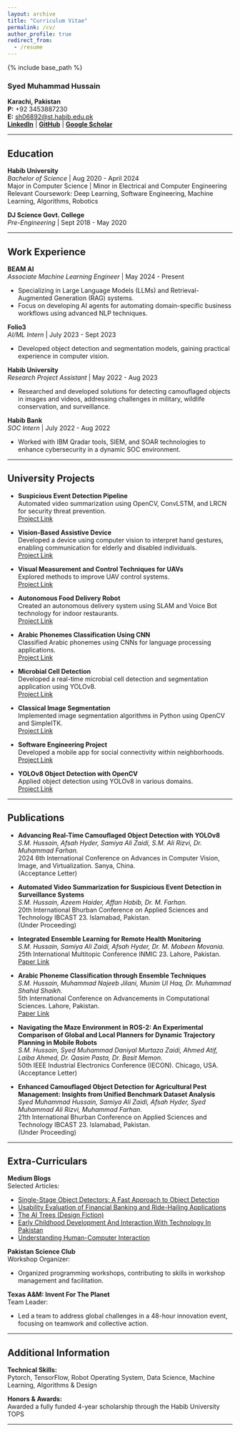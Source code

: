 ```yaml
---
layout: archive
title: "Curriculum Vitae"
permalink: /cv/
author_profile: true
redirect_from:
  - /resume
---
```


{% include base_path %}


### Syed Muhammad Hussain

**Karachi, Pakistan**  
**P:** +92 3453887230  
**E:** [sh06892@st.habib.edu.pk](mailto:sh06892@st.habib.edu.pk)  
**[LinkedIn](https://www.linkedin.com/in/syed-muhammad-hussain-00b2a7214/)** | **[GitHub](https://github.com/SYED-M-HUSSAIN)** | **[Google Scholar](https://scholar.google.com/citations?user=TqMFlMYAAAAJ&hl=en)**

---

## Education

**Habib University**  
*Bachelor of Science* | Aug 2020 - April 2024  
Major in Computer Science | Minor in Electrical and Computer Engineering  
Relevant Coursework: Deep Learning, Software Engineering, Machine Learning, Algorithms, Robotics

**DJ Science Govt. College**  
*Pre-Engineering* | Sept 2018 - May 2020

---

## Work Experience

**BEAM AI**  
*Associate Machine Learning Engineer* | May 2024 - Present  
- Specializing in Large Language Models (LLMs) and Retrieval-Augmented Generation (RAG) systems.
- Focus on developing AI agents for automating domain-specific business workflows using advanced NLP techniques.

**Folio3**  
*AI/ML Intern* | July 2023 - Sept 2023  
- Developed object detection and segmentation models, gaining practical experience in computer vision.

**Habib University**  
*Research Project Assistant* | May 2022 - Aug 2023  
- Researched and developed solutions for detecting camouflaged objects in images and videos, addressing challenges in military, wildlife conservation, and surveillance.

**Habib Bank**  
*SOC Intern* | July 2022 - Aug 2022  
- Worked with IBM Qradar tools, SIEM, and SOAR technologies to enhance cybersecurity in a dynamic SOC environment.

---

## University Projects

- **Suspicious Event Detection Pipeline**  
  Automated video summarization using OpenCV, ConvLSTM, and LRCN for security threat prevention.  
  [Project Link](https://github.com/SYED-M-HUSSAIN/Vision-Pipeline-Research-Project)

- **Vision-Based Assistive Device**  
  Developed a device using computer vision to interpret hand gestures, enabling communication for elderly and disabled individuals.  
  [Project Link](https://github.com/SYED-M-HUSSAIN/HCI-ASSISTANCE_DEVICE)

- **Visual Measurement and Control Techniques for UAVs**  
  Explored methods to improve UAV control systems.  
  [Project Link](https://github.com/SYED-M-HUSSAIN/Research_Report/blob/main/IEEE___ROBOTICS__.pdf)

- **Autonomous Food Delivery Robot**  
  Created an autonomous delivery system using SLAM and Voice Bot technology for indoor restaurants.  
  [Project Link](https://github.com/SYED-M-HUSSAIN/Robotics_Capstone)

- **Arabic Phonemes Classification Using CNN**  
  Classified Arabic phonemes using CNNs for language processing applications.  
  [Project Link](https://github.com/SYED-M-HUSSAIN/Deep-Learning-Models)

- **Microbial Cell Detection**  
  Developed a real-time microbial cell detection and segmentation application using YOLOv8.  
  [Project Link](https://github.com/SYED-M-HUSSAIN/Microbial-cell-segmentation)

- **Classical Image Segmentation**  
  Implemented image segmentation algorithms in Python using OpenCV and SimpleITK.  
  [Project Link](https://github.com/SYED-M-HUSSAIN/Classical-Image-Segmentation-On-Microorganisms)

- **Software Engineering Project**  
  Developed a mobile app for social connectivity within neighborhoods.  
  [Project Link](https://github.com/SYED-M-HUSSAIN/Software-Engineering-Project)

- **YOLOv8 Object Detection with OpenCV**  
  Applied object detection using YOLOv8 in various domains.  
  [Project Link](https://github.com/SYED-M-HUSSAIN/Camera_Inferencing_YOLOv8_Object_Detection)

---

## Publications

- **Advancing Real-Time Camouflaged Object Detection with YOLOv8**  
  *S.M. Hussain, Afsah Hyder, Samiya Ali Zaidi, S.M. Ali Rizvi, Dr. Muhammad Farhan.*  
  2024 6th International Conference on Advances in Computer Vision, Image, and Virtualization. Sanya, China.  
  (Acceptance Letter)

- **Automated Video Summarization for Suspicious Event Detection in Surveillance Systems**  
  *S.M. Hussain, Azeem Haider, Affan Habib, Dr. M. Farhan.*  
  20th International Bhurban Conference on Applied Sciences and Technology IBCAST 23. Islamabad, Pakistan.  
  (Under Proceeding)

- **Integrated Ensemble Learning for Remote Health Monitoring**  
  *S.M. Hussain, Samiya Ali Zaidi, Afsah Hyder, Dr. M. Mobeen Movania.*  
  25th International Multitopic Conference INMIC 23. Lahore, Pakistan.  
  [Paper Link](https://scholar.google.com/citations?view_op=view_citation&hl=en&user=TqMFlMYAAAAJ&citation_for_view=TqMFlMYAAAAJ:u-x6o8ySG0sC)

- **Arabic Phoneme Classification through Ensemble Techniques**  
  *S.M. Hussain, Muhammad Najeeb Jilani, Munim Ul Haq, Dr. Muhammad Shahid Shaikh.*  
  5th International Conference on Advancements in Computational Sciences. Lahore, Pakistan.  
  [Paper Link](https://scholar.google.com/citations?view_op=view_citation&hl=en&user=TqMFlMYAAAAJ&citation_for_view=TqMFlMYAAAAJ:u5HHmVD_uO8C)

- **Navigating the Maze Environment in ROS-2: An Experimental Comparison of Global and Local Planners for Dynamic Trajectory Planning in Mobile Robots**  
  *S.M. Hussain, Syed Muhammad Daniyal Murtaza Zaidi, Ahmed Atif, Laiba Ahmed, Dr. Qasim Pasta, Dr. Basit Memon.*  
  50th IEEE Industrial Electronics Conference (IECON). Chicago, USA.  
  (Acceptance Letter)

- **Enhanced Camouflaged Object Detection for Agricultural Pest Management: Insights from Unified Benchmark Dataset Analysis**  
  *Syed Muhammad Hussain, Samiya Ali Zaidi, Afsah Hyder, Syed Muhammad Ali Rizvi, Muhammad Farhan.*  
  21th International Bhurban Conference on Applied Sciences and Technology IBCAST 23. Islamabad, Pakistan.  
 (Under Proceeding)

---

## Extra-Curriculars

**Medium Blogs**  
Selected Articles:  
- [Single-Stage Object Detectors: A Fast Approach to Object Detection](https://medium.com/@syedmuhammadhussain)  
- [Usability Evaluation of Financial Banking and Ride-Hailing Applications](https://medium.com/@syedmuhammadhussain)  
- [The AI Trees (Design Fiction)](https://medium.com/@syedmuhammadhussain)  
- [Early Childhood Development And Interaction With Technology In Pakistan](https://medium.com/@syedmuhammadhussain)  
- [Understanding Human-Computer Interaction](https://medium.com/@syedmuhammadhussain)

**Pakistan Science Club**  
Workshop Organizer:  
- Organized programming workshops, contributing to skills in workshop management and facilitation.

**Texas A&M: Invent For The Planet**  
Team Leader:  
- Led a team to address global challenges in a 48-hour innovation event, focusing on teamwork and collective action.

---

## Additional Information

**Technical Skills:**  
Pytorch, TensorFlow, Robot Operating System, Data Science, Machine Learning, Algorithms & Design

**Honors & Awards:**  
Awarded a fully funded 4-year scholarship through the Habib University TOPS

---
